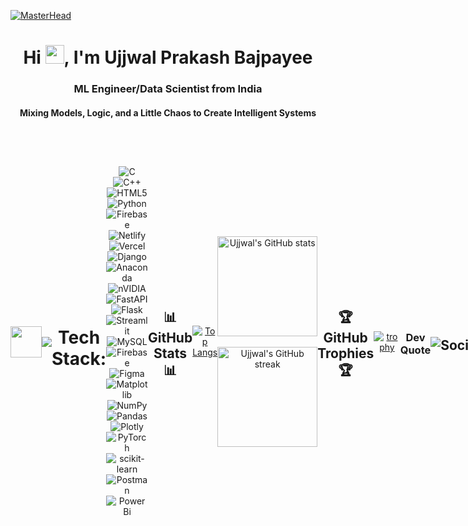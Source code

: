[![MasterHead](https://github.blog/wp-content/uploads/2020/12/102393310-07478b80-3f8d-11eb-84eb-392d555ebd29.png?resize=1200%2C530)](https://Mohit138928.io)
<h1 align="center">Hi <img src="https://em-content.zobj.net/source/animated-noto-color-emoji/356/waving-hand_1f44b.gif" width="30"/>, I'm Ujjwal Prakash Bajpayee</h1>
<h3 align="center">ML Engineer/Data Scientist from India</h3>
<h4 align="center">Mixing Models, Logic, and a Little Chaos to Create Intelligent Systems</h4>


<div align="center" style="display:flex;flex-direction:row;align-items:center">
</p>
<img style="max-height: inherit; height:50px; "src="https://media.giphy.com/media/WUlplcMpOCEmTGBtBW/giphy.gif" >


![](https://komarev.com/ghpvc/?username=Ujjwal-Bajpayee)

#  Tech Stack:
![C](https://img.shields.io/badge/c-%2300599C.svg?style=plastic&logo=c&logoColor=white) ![C++](https://img.shields.io/badge/c++-%2300599C.svg?style=plastic&logo=c%2B%2B&logoColor=white) ![HTML5](https://img.shields.io/badge/html5-%23E34F26.svg?style=plastic&logo=html5&logoColor=white) ![Python](https://img.shields.io/badge/python-3670A0?style=plastic&logo=python&logoColor=ffdd54) ![Firebase](https://img.shields.io/badge/firebase-%23039BE5.svg?style=plastic&logo=firebase) ![Netlify](https://img.shields.io/badge/netlify-%23000000.svg?style=plastic&logo=netlify&logoColor=#00C7B7) ![Vercel](https://img.shields.io/badge/vercel-%23000000.svg?style=plastic&logo=vercel&logoColor=white) ![Django](https://img.shields.io/badge/django-%23092E20.svg?style=plastic&logo=django&logoColor=white) ![Anaconda](https://img.shields.io/badge/Anaconda-%2344A833.svg?style=plastic&logo=anaconda&logoColor=white) ![nVIDIA](https://img.shields.io/badge/cuda-000000.svg?style=plastic&logo=nVIDIA&logoColor=green) ![FastAPI](https://img.shields.io/badge/FastAPI-005571?style=plastic&logo=fastapi) ![Flask](https://img.shields.io/badge/flask-%23000.svg?style=plastic&logo=flask&logoColor=white) ![Streamlit](https://img.shields.io/badge/Streamlit-%23FE4B4B.svg?style=plastic&logo=streamlit&logoColor=white) ![MySQL](https://img.shields.io/badge/mysql-4479A1.svg?style=plastic&logo=mysql&logoColor=white) ![Firebase](https://img.shields.io/badge/firebase-a08021?style=plastic&logo=firebase&logoColor=ffcd34) ![Figma](https://img.shields.io/badge/figma-%23F24E1E.svg?style=plastic&logo=figma&logoColor=white) ![Matplotlib](https://img.shields.io/badge/Matplotlib-%23ffffff.svg?style=plastic&logo=Matplotlib&logoColor=black) ![NumPy](https://img.shields.io/badge/numpy-%23013243.svg?style=plastic&logo=numpy&logoColor=white) ![Pandas](https://img.shields.io/badge/pandas-%23150458.svg?style=plastic&logo=pandas&logoColor=white) ![Plotly](https://img.shields.io/badge/Plotly-%233F4F75.svg?style=plastic&logo=plotly&logoColor=white) ![PyTorch](https://img.shields.io/badge/PyTorch-%23EE4C2C.svg?style=plastic&logo=PyTorch&logoColor=white) ![scikit-learn](https://img.shields.io/badge/scikit--learn-%23F7931E.svg?style=plastic&logo=scikit-learn&logoColor=white) ![Postman](https://img.shields.io/badge/Postman-FF6C37?style=plastic&logo=postman&logoColor=white) ![Power Bi](https://img.shields.io/badge/power_bi-F2C811?style=plastic&logo=powerbi&logoColor=black)
## 📊 GitHub Stats 📊

[![Top Langs](https://github-readme-stats.vercel.app/api/top-langs/?username=Ujjwal-Bajpayee&layout=compact&theme=midnight-purple)](https://github.com/Ujjwal-Bajpayee/github-readme-stats)

<p >
    <img src="https://github-readme-stats.vercel.app/api?username=Ujjwal-Bajpayee&show_icons=true&theme=midnight-purple" alt="Ujjwal's GitHub stats" height="160"> 
    &nbsp; &nbsp; 
    <img src="https://github-readme-streak-stats.herokuapp.com?user=Ujjwal-Bajpayee&theme=midnight-purple" alt="Ujjwal's GitHub streak" height="160">
</p>

<br> <be>


## 🏆 GitHub Trophies 🏆

[![trophy](https://github-profile-trophy.vercel.app/?username=Ujjwal-Bajpayee&theme=darkhub&row=2&column=3&margin-w=20&margin-h=20)](https://github.com/Ujjwal-Bajpayee/github-profile-trophy)


###  Dev Quote
![](https://quotes-github-readme.vercel.app/api?type=horizontal&theme=radical)


## Socials:
<p align="center">
  <a href="https://www.linkedin.com/in/ujjwal-bajpayee/">
    <img src="https://bentos.jkominovic.dev/api/v1/bento-cards?url=https%3A%2F%2Fwww.linkedin.com%2Fin%2Fujjwal-bajpayee%2F&subtitle=%40ujjwal-bajpayee&size=square&rounded=24" alt="LinkedIn" width="150">
  </a>&nbsp;&nbsp;&nbsp;

  <a href="mailto:acad.ujjwalprakash02@gmail.com">
    <img src="https://bentos.jkominovic.dev/api/v1/bento-cards?url=acad.ujjwalprakash02%40gmail.com&subtitle=Email&size=square&rounded=24" alt="Email" width="150">
  </a>&nbsp;&nbsp;&nbsp;

  <a href="https://discordapp.com/users/ujjwal_bajpayee">
    <img src="https://bentos.jkominovic.dev/api/v1/bento-cards?url=https%3A%2F%2Fdiscordapp.com%2Fusers%2Fujjwal_bajpayee&subtitle=%40ujjwal_bajpayee&size=square&rounded=24" alt="Discord" width="150">
  </a>&nbsp;&nbsp;&nbsp;

  <a href="https://github.com/Ujjwal-Bajpayee">
    <img src="https://bentos.jkominovic.dev/api/v1/bento-cards?url=https%3A%2F%2Fgithub.com%2FUjjwal-Bajpayee&subtitle=%2FUjjwal-Bajpayee&size=square&rounded=24" alt="GitHub" width="150">
  </a>
</p>


---

[![](https://visitcount.itsvg.in/api?id=Ujjwal-Bajpayee&icon=0&color=0)](https://visitcount.itsvg.in)

<!-- Proudly created with GPRM ( https://gprm.itsvg.in ) -->

